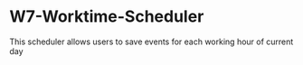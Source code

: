 # W7-Worktime-Scheduler
This scheduler allows users to save events for each working hour of current day
